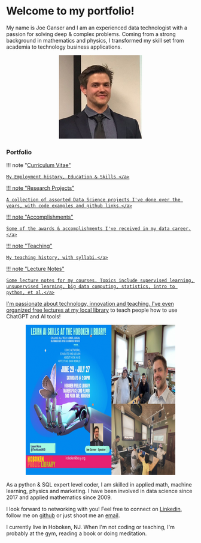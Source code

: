 <h1>Welcome to my portfolio!</h1>

My name is Joe Ganser and I am an experienced data technologist with a passion for solving deep & complex problems. Coming from a strong background in mathematics and physics, I transformed my skill set from academia to technology business applications. 
<center>
<img src="images/pic.jpeg" height=222 width=222>
</center>


<h3>Portfolio</h3>

!!! note "<a href="https://docs.google.com/document/d/1fkfMSKtUvdVa63c8xjCiZcFW99xl0vZ0TyW0nPJyDlQ/edit?usp=sharing">Curriculum Vitae"

    My Employment history, Education & Skills </a>

!!! note "<a href="/research/2022-8-2_dengu">Research Projects"

    A collection of assorted Data Science projects I've done over the years, with code examples and github links.</a>

!!! note "<a href="/awards_CV">Accomplishments"

    Some of the awards & accomplishments I've received in my data career.</a>

!!! note "<a href="/teaching_CV">Teaching"

    My teaching history, with syllabi.</a>

!!! note "<a href="/lectures/stats/eda/eda">Lecture Notes"

    Some lecture notes for my courses. Topics include supervised learning, unsupervised learning, big data computing, statistics, intro to python, et al.</a>

I'm passionate about technology, innovation and teaching. I've even organized free lectures at my <a href="https://hobokenlibrary.org">local library</a> to teach people how to use ChatGPT and AI tools!
<center>
<a href="https://drive.google.com/file/d/1sU_C_ag-cxLY9_xNGdLex1ZZHOtHh_jK/view?usp=sharing"><img src='../conferences/images/hudson_ai/Hudson_ai.png' style="horizontal-align:middle" width=400 height=400></a>
</center>

As a python & SQL expert level coder, I am skilled in applied math, machine learning, physics and marketing. I have been involved in data science since 2017 and applied mathematics since 2009.</p>I look forward to networking with you! Feel free to connect on <a href="https://www.linkedin.com/in/joe-ganser-aa9b8b132">Linkedin</a>, follow me on <a href="https://github.com/joeganser">github</a> or just shoot me an <a href="mailto:jkgprofessional@gmail.com">email</a>.
</p>
I currently live in Hoboken, NJ. When I'm not coding or teaching, I'm probably at the gym, reading a book or doing meditation.